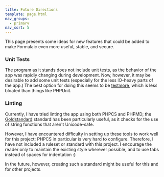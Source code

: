 ```yaml
---
title: Future Directions
template: page.html
nav_groups:
  - primary
nav_sort: 5
---
```


This page presents some ideas for new features that could be added to make Formulaic even more useful, stable, and secure.

### Unit Tests

The program as it stands does not include unit tests, as the behavior of the app was rapidly changing during development. Now, however, it may be desirable to add some unit tests (especially for the less IO-heavy parts of the app.) The best option for doing this seems to be [testmore](https://github.com/shiflett/testmore), which is less bloated than things like PHPUnit.

### Linting

Currently, I have tried linting the app using both PHPCS and PHPMD; the [Goldstandard](https://github.com/jakoch/Goldstandard-for-PHP) standard has been particularly useful, as it checks for the use of string functions that aren't Unicode-safe.

However, I have encountered difficulty in setting up these tools to work well for this project; PHPCS in particular is very hard to configure. Therefore, I have not included a ruleset or standard with this project. I encourage the reader only to maintain the existing style wherever possible, and to use tabs instead of spaces for indentation :)

In the future, however, creating such a standard might be useful for this and for other projects.
